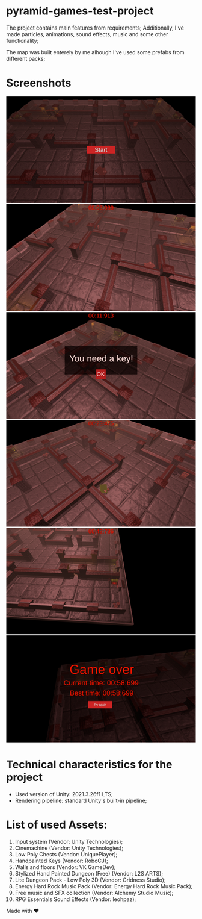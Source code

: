 ﻿# pyramid-games-test-project

The project contains main features from requirements;
Additionally, I've made particles, animations, sound effects, music and some other functionality;

The map was built enterely by me alhough I've used some prefabs from different packs;

# Screenshots
![screenshot](/Screenshots/screenshot1.png)
![screenshot](/Screenshots/screenshot2.png)
![screenshot](/Screenshots/screenshot3.png)
![screenshot](/Screenshots/screenshot4.png)
![screenshot](/Screenshots/screenshot5.png)
![screenshot](/Screenshots/screenshot6.png)

# Technical characteristics for the project
* Used version of Unity: 2021.3.26f1 LTS;
* Rendering pipeline: standard Unity's built-in pipeline;

# List of used Assets:
1) Input system (Vendor: Unity Technologies);
2) Cinemachine (Vendor: Unity Technologies);
3) Low Poly Chests (Vendor: UniquePlayer);
4) Handpainted Keys (Vendor: RoboCJ);
5) Walls and floors (Vendor: VK GameDev);
6) Stylized Hand Painted Dungeon (Free) (Vendor: L2S ARTS);
7) Lite Dungeon Pack - Low Poly 3D (Vendor: Gridness Studio);
8) Energy Hard Rock Music Pack (Vendor: Energy Hard Rock Music Pack);
9) Free music and SFX collection (Vendor: Alchemy Studio Music);
10) RPG Essentials Sound Effects (Vendor: leohpaz);

Made with ❤️